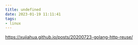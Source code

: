 ```yaml
---
title: undefined
date: 2023-01-19 11:11:41
tags:
- linux
---
```


https://xujiahua.github.io/posts/20200723-golang-http-reuse/